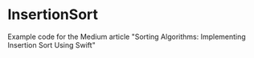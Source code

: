 # InsertionSort

Example code for the Medium article "Sorting Algorithms: Implementing Insertion Sort Using Swift"
